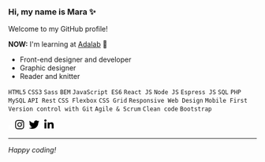 ### Hi, my name is Mara ✨

Welcome to my GitHub profile!

**NOW:** I'm learning at [Adalab](https://adalab.es/) 💜

- Front-end designer and developer
- Graphic designer
- Reader and knitter

`HTML5` `CSS3` `Sass` `BEM` `JavaScript ES6` `React JS` `Node JS` `Espress JS` `SQL` `PHP` `MySQL` `API Rest` `CSS Flexbox` `CSS Grid` `Responsive Web Design` `Mobile First` `Version control with Git` `Agile & Scrum` `Clean code` `Bootstrap`

<img src="./images/10x10.png" />
<a href="https://www.instagram.com/maranhaknits"><img src="./images/instagram.svg" height="21px" /></a><img src="./images/10x10.png" /><a href="https://twitter.com/maranhaknits"><img src="./images/twitter.svg" height="21px" /></a><img src="./images/10x10.png" /><a href="https://www.linkedin.com/in/mararochafernandez"><img src="./images/linkedin.svg" height="21px" /></a>

---

_Happy coding!_
